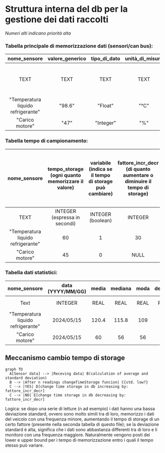 # Struttura interna del db per la gestione dei dati raccolti 
_Numeri alti indicano priorità alta_

### Tabella principale di memorizzazione dati (sensori/can bus):
|nome_sensore|valore_generico|tipo_di_dato|unità_di_misura|timestamp|sincronizzato|priorità 
|:---:|:---:|:---:|:---:|:---:| :---:|:---:
|TEXT|TEXT|TEXT|TEXT|INTEGER (numero di secondi trascorsi dall'epoc)|INTEGER (boolean)|INTEGER
|"Temperatura liquido refrigerante"|"98.6"|"Float"|"°C"|1715786497|0|3
|"Carico motore"|"47"|"Integer"|"%"|1715269497|1|8

### Tabella tempo di campionamento:
|nome_sensore|tempo_storage (ogni quanto memorizzare il valore)|variabile (indica se il tempo di storage può cambiare)|fattore_incr_decr (di quanto aumentare o diminuire il tempo di storage)|soglia (delimita se i dati campionati sono omogenei "<" o eterogenei ">")|tMinStorage (tempo minimo di storage)|tMaxStorage (tempo massimo di storage)
|:---:|:---:|:---:|:---:|:---:|:---:|:---:|
|TEXT|INTEGER (espressa in secondi) |INTEGER (boolean)|INTEGER|INTEGER|INTEGER|INTEGER|
|"Temperatura liquido refrigerante"|60|1|30|0.5|60|240
|"Carico motore"|45|0|NULL|NULL|NULL|NULL

### Tabella dati statistici:
|nome_sensore|data (YYYY/MM/GG)|media|mediana|moda|dev.std.|vMin|vMax|sincornizzato
|:---:|:---:|:---:|:---:|:---:|:---:|:---:|:---:|:--:
|Text|INTEGER|REAL|REAL|REAL|REAL|REAL|REAL|INTEGER (boolean)
|"Temperatura liquido refrigerante"|2024/05/15|120.4|115.8|109|110|45|150|0
|"Carico motore"|2024/05/15|60|56|56|59|0|99|1

## Meccanismo cambio tempo di storage
```mermaid
graph TD
  A[Sensor data] --> |Receving data| B(calculation of average and standard deviation)
  B --> |After n readings changeTimeStorage funcion| C{std. low?}
  C --> |YES| D[change time storage in db increasing by: fattore_incr_decr]
  C --> |NO| E[change time storage in db decreasing by: fattore_incr_decr]
```
Logica: se dopo una serie di letture (n ad esempio) i dati hanno una bassa deviazione standard, ovvero sono molto simili tra di loro, memorizzo i dati del veicolo con una frequenza minore, aumentando il tempo di storage di un certo fattore (presente nella seconda tabella di questo file); se la deviazione standard è alta, significa che i dati sono abbastanza differenti tra di loro e li monitoro con una frequenza maggiore. Naturalmente vengono posti dei lower e upper bound per i tempo di memorizzazione entro i quali il tempo stesso può variare.

